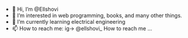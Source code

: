 - 👋 Hi, I’m @Ellshovi
- 👀 I’m interested in web programming, books, and many other things.
- 🌱 I’m currently learning electrical engineering
- 📫 How to reach me: ig-> @ellshovi_
 How to reach me ...

<!---
Ellshovi/Ellshovi is a ✨ special ✨ repository because its `README.md` (this file) appears on your GitHub profile.
You can click the Preview link to take a look at your changes.
--->
